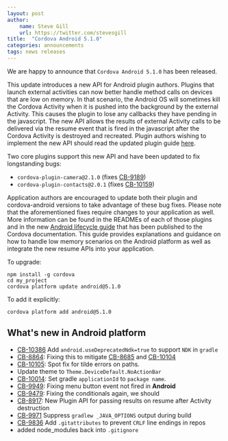 ```yaml
---
layout: post
author:
    name: Steve Gill
    url: https://twitter.com/stevesgill
title:  "Cordova Android 5.1.0"
categories: announcements
tags: news releases
---
```


We are happy to announce that `Cordova Android 5.1.0` has been released.

This update introduces a new API for Android plugin authors. Plugins that launch external activities can now better handle method calls on devices that are low on memory. In that scenario, the Android OS will sometimes kill the Cordova Activity when it is pushed into the background by the external Activity. This causes the plugin to lose any callbacks they have pending in the javascript. The new API allows the results of external Activity calls to be delivered via the resume event that is fired in the javascript after the Cordova Activity is destroyed and recreated. Plugin authors wishing to implement the new API should read the updated plugin guide [here](http://cordova.apache.org/docs/en/dev/guide/platforms/android/plugin.html).

Two core plugins support this new API and have been updated to fix longstanding bugs:

* `cordova-plugin-camera@2.1.0` (fixes [CB-9189](https://issues.apache.org/jira/browse/CB-9189))
* `cordova-plugin-contacts@2.0.1` (fixes [CB-10159](https://issues.apache.org/jira/browse/CB-9189))

Application authors are encouraged to update both their plugin and cordova-android versions to take advantage of these bug fixes. Please note that the aforementioned fixes require changes to your application as well. More information can be found in the READMEs of each of those plugins and in the new [Android lifecycle guide](http://cordova.apache.org/docs/en/dev/guide/platforms/android/lifecycle.html) that has been published to the Cordova documentation. This guide provides explanations and guidance on how to handle low memory scenarios on the Android platform as well as integrate the new resume APIs into your application.

To upgrade:

    npm install -g cordova
    cd my_project
    cordova platform update android@5.1.0

To add it explicitly:

    cordova platform add android@5.1.0

<!--more-->
## What's new in Android platform

* [CB-10386](https://issues.apache.org/jira/browse/CB-10386) Add `android.useDeprecatedNdk=true` to support `NDK` in `gradle`
* [CB-8864](https://issues.apache.org/jira/browse/CB-8864): Fixing this to mitigate [CB-8685](https://issues.apache.org/jira/browse/CB-8685) and [CB-10104](https://issues.apache.org/jira/browse/CB-10104)
* [CB-10105](https://issues.apache.org/jira/browse/CB-10105): Spot fix for tilde errors on paths.
* Update theme to `Theme.DeviceDefault.NoActionBar`
* [CB-10014](https://issues.apache.org/jira/browse/CB-10014): Set gradle `applicationId` to `package name`.
* [CB-9949](https://issues.apache.org/jira/browse/CB-9949): Fixing menu button event not fired in **Android**
* [CB-9479](https://issues.apache.org/jira/browse/CB-9479): Fixing the conditionals again, we should 
* [CB-8917](https://issues.apache.org/jira/browse/CB-8917): New Plugin API for passing results on resume after Activity destruction
* [CB-9971](https://issues.apache.org/jira/browse/CB-9971) Suppress `gradlew _JAVA_OPTIONS` output during build
* [CB-9836](https://issues.apache.org/jira/browse/CB-9836) Add `.gitattributes` to prevent `CRLF` line endings in repos
* added node_modules back into `.gitignore`
